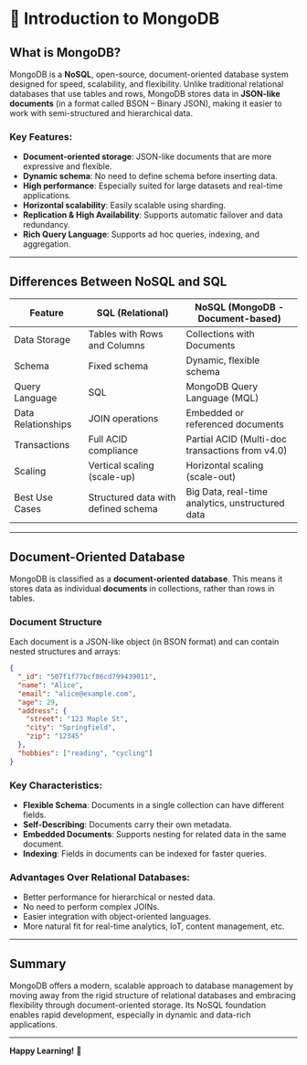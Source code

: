 # 📘 Introduction to MongoDB

## What is MongoDB?

MongoDB is a **NoSQL**, open-source, document-oriented database system designed for speed, scalability, and flexibility. Unlike traditional relational databases that use tables and rows, MongoDB stores data in **JSON-like documents** (in a format called BSON – Binary JSON), making it easier to work with semi-structured and hierarchical data.

### Key Features:
- **Document-oriented storage**: JSON-like documents that are more expressive and flexible.
- **Dynamic schema**: No need to define schema before inserting data.
- **High performance**: Especially suited for large datasets and real-time applications.
- **Horizontal scalability**: Easily scalable using sharding.
- **Replication & High Availability**: Supports automatic failover and data redundancy.
- **Rich Query Language**: Supports ad hoc queries, indexing, and aggregation.

---

## Differences Between NoSQL and SQL

| Feature                     | SQL (Relational)                  | NoSQL (MongoDB - Document-based)       |
|----------------------------|------------------------------------|----------------------------------------|
| Data Storage               | Tables with Rows and Columns       | Collections with Documents             |
| Schema                     | Fixed schema                       | Dynamic, flexible schema               |
| Query Language             | SQL                                | MongoDB Query Language (MQL)           |
| Data Relationships         | JOIN operations                    | Embedded or referenced documents       |
| Transactions               | Full ACID compliance               | Partial ACID (Multi-doc transactions from v4.0) |
| Scaling                    | Vertical scaling (scale-up)        | Horizontal scaling (scale-out)         |
| Best Use Cases             | Structured data with defined schema | Big Data, real-time analytics, unstructured data |

---

## Document-Oriented Database

MongoDB is classified as a **document-oriented database**. This means it stores data as individual **documents** in collections, rather than rows in tables.

### Document Structure
Each document is a JSON-like object (in BSON format) and can contain nested structures and arrays:

```json
{
  "_id": "507f1f77bcf86cd799439011",
  "name": "Alice",
  "email": "alice@example.com",
  "age": 29,
  "address": {
    "street": "123 Maple St",
    "city": "Springfield",
    "zip": "12345"
  },
  "hobbies": ["reading", "cycling"]
}
```

### Key Characteristics:
- **Flexible Schema**: Documents in a single collection can have different fields.
- **Self-Describing**: Documents carry their own metadata.
- **Embedded Documents**: Supports nesting for related data in the same document.
- **Indexing**: Fields in documents can be indexed for faster queries.

### Advantages Over Relational Databases:
- Better performance for hierarchical or nested data.
- No need to perform complex JOINs.
- Easier integration with object-oriented languages.
- More natural fit for real-time analytics, IoT, content management, etc.

---

## Summary
MongoDB offers a modern, scalable approach to database management by moving away from the rigid structure of relational databases and embracing flexibility through document-oriented storage. Its NoSQL foundation enables rapid development, especially in dynamic and data-rich applications.

---

 
**Happy Learning!** 🚀

